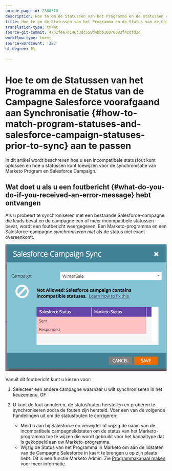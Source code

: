 ```yaml
---
unique-page-id: 2360370
description: Hoe te om de Statussen van het Programma en de statussen van de Campagne Salesforce voorafgaand aan synchronisatie - Marketo Docs - de Documentatie van het Product aan te passen
title: Hoe te om de Statussen van het Programma en de Status van de Campagne Salesforce voorafgaand aan Synchronisatie aan te passen
translation-type: tm+mt
source-git-commit: 47b2fee7d146c3dc558d4bbb10070683f4cdfd3d
workflow-type: tm+mt
source-wordcount: '223'
ht-degree: 0%

---
```



# Hoe te om de Statussen van het Programma en de Status van de Campagne Salesforce voorafgaand aan Synchronisatie {#how-to-match-program-statuses-and-salesforce-campaign-statuses-prior-to-sync} aan te passen

In dit artikel wordt beschreven hoe u een incompatibele statusfout kunt oplossen en hoe u statussen kunt toewijzen vóór de synchronisatie van Marketo Program en Salesforce Campaign.

## Wat doet u als u een foutbericht {#what-do-you-do-if-you-received-an-error-message} hebt ontvangen

Als u probeert te synchroniseren met een bestaande Salesforce-campagne die leads bevat en de campagne een of meer incompatibele statussen bevat, wordt een foutbericht weergegeven. Een Marketo-programma en een Salesforce-campagne *synchroniseren niet* als de status niet exact overeenkomt.

![](assets/image2015-7-22-9-3a23-3a29.png)

Vanuit dit foutbericht kunt u kiezen voor:

1. Selecteer een andere campagne waarnaar u wilt synchroniseren in het keuzemenu, OF
1. U kunt de fout annuleren, de statusfouten herstellen en proberen te synchroniseren zodra de fouten zijn hersteld. Voer een van de volgende handelingen uit om de statusfouten te corrigeren:

   * Meld u aan bij Salesforce en verwijder of wijzig de naam van de incompatibele campagnelidstaten om de status van het Marketo-programma toe te wijzen die wordt gebruikt voor het kanaaltype dat is gekoppeld aan uw Marketo-programma.
   * Wijzig de Status van het Programma in Marketo om aan de lidstaten van de Campagne Salesforce in kaart te brengen u op zijn plaats hebt. Dit is een functie Marketo Admin. Zie [Programmakanaal maken](../../../../../product-docs/administration/tags/create-a-program-channel.md) voor meer informatie.

